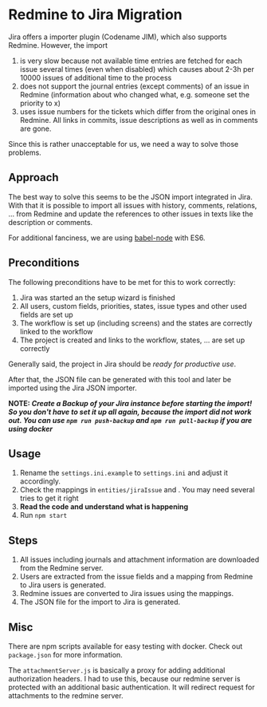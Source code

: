 # Redmine to Jira Migration
Jira offers a importer plugin (Codename JIM), which also supports Redmine.
However, the import

1. is very slow because not available time entries are fetched for each issue several times (even when disabled) which causes about 2-3h per 10000 issues of additional time to the process
2. does not support the journal entries (except comments) of an issue in Redmine (information about who changed what, e.g. someone set the priority to x)
3. uses issue numbers for the tickets which differ from the original ones in Redmine. All links in commits, issue descriptions as well as in comments are gone.

Since this is rather unacceptable for us, we need a way to solve those problems.

## Approach
The best way to solve this seems to be the JSON import integrated in Jira.
With that it is possible to import all issues with history, comments, relations, ... from Redmine and update the references to other issues in texts like the description or comments.

For additional fanciness, we are using [babel-node](https://babeljs.io/docs/usage/cli/#babel-node) with ES6.

## Preconditions
The following preconditions have to be met for this to work correctly:
1. Jira was started an the setup wizard is finished
2. All users, custom fields, priorities, states, issue types and other used fields are set up
3. The workflow is set up (including screens) and the states are correctly linked to the workflow
4. The project is created and links to the workflow, states, ... are set up correctly

Generally said, the project in Jira should be _ready for productive use_.

After that, the JSON file can be generated with this tool and later be imported using the Jira JSON importer.

**NOTE:
_Create a Backup of your Jira instance before starting the import! 
So you don't have to set it up all again,
because the import did not work out.
You can use ```npm run push-backup``` and ```npm run pull-backup``` if you are using docker_**

## Usage
1. Rename the ```settings.ini.example``` to ```settings.ini``` and adjust it accordingly.
2. Check the mappings in ```entities/jiraIssue``` and . You may need several tries to get it right
3. **Read the code and understand what is happening**
4. Run ```npm start```

## Steps
1. All issues including journals and attachment information are downloaded from the Redmine server.
2. Users are extracted from the issue fields and a mapping from Redmine to Jira users is generated.
3. Redmine issues are converted to Jira issues using the mappings.
4. The JSON file for the import to Jira is generated.

## Misc
There are npm scripts available for easy testing with docker.
Check out ```package.json``` for more information.

The ```attachmentServer.js``` is basically a proxy for adding additional authorization headers.
I had to use this, because our redmine server is protected with an additional basic authentication.
It will redirect request for attachments to the redmine server.